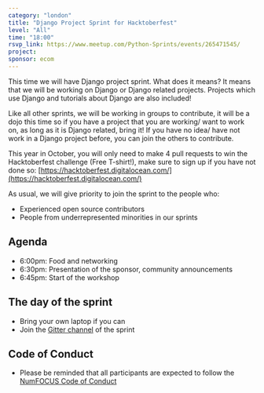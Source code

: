 ```yaml
---
category: "london"
title: "Django Project Sprint for Hacktoberfest"
level: "All"
time: "18:00"
rsvp_link: https://www.meetup.com/Python-Sprints/events/265471545/
project:
sponsor: ecom
---
```


This time we will have Django project sprint. What does it means? It means that we will be working on Django or Django related projects. Projects which use Django and tutorials about Django are also included!

Like all other sprints, we will be working in groups to contribute, it will be a dojo this time so if you have a project that you are working/ want to work on, as long as it is Django related, bring it! If you have no idea/ have not work in a Django project before, you can join the others to contribute.

This year in October, you will only need to make 4 pull requests to win the Hacktoberfest challenge (Free T-shirt!), make sure to sign up if you have not done so: [https://hacktoberfest.digitalocean.com/](https://hacktoberfest.digitalocean.com/)

As usual, we will give priority to join the sprint to the people who:

- Experienced open source contributors
- People from underrepresented minorities in our sprints

Agenda
------

- 6:00pm: Food and networking
- 6:30pm: Presentation of the sponsor, community announcements
- 6:45pm: Start of the workshop


The day of the sprint
---------------------

- Bring your own laptop if you can
- Join the [Gitter channel](https://gitter.im/py-sprints/django) of the sprint

Code of Conduct
---------------

- Please be reminded that all participants are expected to follow the [NumFOCUS Code of Conduct](https://numfocus.org/code-of-conduct)

